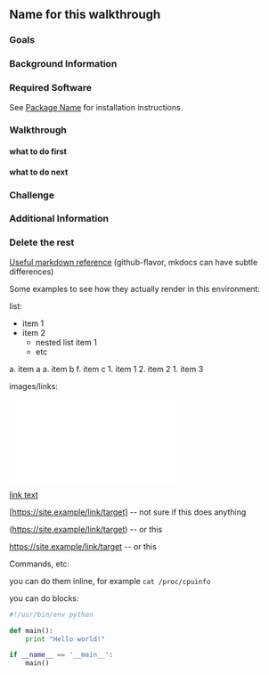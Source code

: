 ## Name for this walkthrough

### Goals

### Background Information

### Required Software
See [Package Name](/software-2016/#package-name) for installation instructions.

### Walkthrough

#### what to do first

#### what to do next

### Challenge

### Additional Information

### Delete the rest

[Useful markdown reference](https://github.com/adam-p/markdown-here/wiki/Markdown-Cheatsheet) (github-flavor, mkdocs can have subtle differences)

Some examples to see how they actually render in this environment:

list:
* item 1
* item 2
    * nested list item 1
    * etc

a. item a
a. item b
f. item c
    1. item 1
    2. item 2
    1. item 3

images/links:

![example image alt text](pineapple-login.md)

[link text](https://site.example/link/target)

[https://site.example/link/target] -- not sure if this does anything

(https://site.example/link/target) -- or this

<https://site.example/link/target> -- or this

Commands, etc:

you can do them inline, for example `cat /proc/cpuinfo`

you can do blocks:

```python
#!/usr/bin/env python

def main():
    print "Hello world!"

if __name__ == '__main__':
    main()
```


